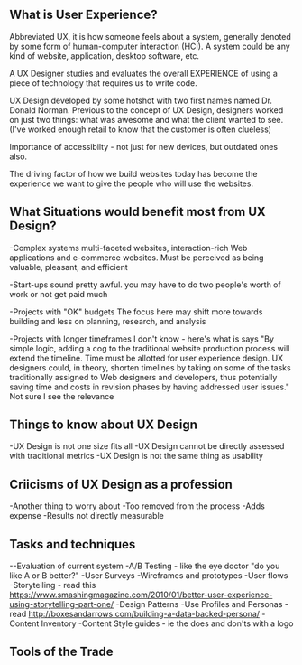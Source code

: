 ## What is User Experience?

Abbreviated UX, it is how someone feels about a system, generally denoted by some form of human-computer interaction (HCI).
A system could be any kind of website, application, desktop software, etc.

A UX Designer studies and evaluates the overall EXPERIENCE of using a piece of technology that requires us to write code. 

UX Design developed by some hotshot with two first names named Dr. Donald Norman. Previous to the concept of UX Design, designers worked on just two things: what was awesome and what the client wanted to see. (I've worked enough retail to know that the customer is often clueless)

Importance of accessibilty - not just for new devices, but outdated ones also.

The driving factor of how we build websites today has become the experience we want to give the people who will use the websites.

## What Situations would benefit most from UX Design?

-Complex systems
multi-faceted websites, interaction-rich Web applications and e-commerce websites.
Must be perceived as being valuable, pleasant, and efficient 

-Start-ups
sound pretty awful. you may have to do two people's worth of work or not get paid much

-Projects with "OK" budgets
The focus here may shift more towards building and less on planning, research, and analysis

-Projects with longer timeframes
I don't know - here's what is says
"By simple logic, adding a cog to the traditional website production process will extend the timeline. Time must be allotted for user experience design. UX designers could, in theory, shorten timelines by taking on some of the tasks traditionally assigned to Web designers and developers, thus potentially saving time and costs in revision phases by having addressed user issues."
Not sure I see the relevance

## Things to know about UX Design

-UX Design is not one size fits all
-UX Design cannot be directly assessed with traditional metrics
-UX Design is not the same thing as usability

## Criicisms of UX Design as a profession

-Another thing to worry about
-Too removed from the process
-Adds expense
-Results not directly measurable

## Tasks and techniques

--Evaluation of current system 
-A/B Testing - like the eye doctor "do you like A or B better?"
-User Surveys
-Wireframes and prototypes
-User flows
-Storytelling - read this https://www.smashingmagazine.com/2010/01/better-user-experience-using-storytelling-part-one/
-Design Patterns
-Use Profiles and Personas - read http://boxesandarrows.com/building-a-data-backed-persona/
-Content Inventory
-Content Style guides - ie the does and don'ts with a logo

## Tools of the Trade

